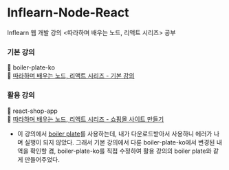 # Inflearn-Node-React
Inflearn 웹 개발 강의 &lt;따라하며 배우는 노드, 리액트 시리즈> 공부

### 기본 강의
📁 boiler-plate-ko <br/>
🔗 [따라하며 배우는 노드, 리액트 시리즈 - 기본 강의](https://www.inflearn.com/course/%EB%94%B0%EB%9D%BC%ED%95%98%EB%A9%B0-%EB%B0%B0%EC%9A%B0%EB%8A%94-%EB%85%B8%EB%93%9C-%EB%A6%AC%EC%95%A1%ED%8A%B8-%EA%B8%B0%EB%B3%B8/dashboard)

### 활용 강의
📁 react-shop-app <br/>
🔗 [따라하며 배우는 노드, 리액트 시리즈 - 쇼핑몰 사이트 만들기](https://www.inflearn.com/course/%EB%94%B0%EB%9D%BC%ED%95%98%EB%A9%B0-%EB%B0%B0%EC%9A%B0%EB%8A%94-%EB%85%B8%EB%93%9C-%EB%A6%AC%EC%95%A1%ED%8A%B8-%EC%87%BC%ED%95%91%EB%AA%B0/dashboard)
- 이 강의에서 [boiler plate](https://github.com/jaewonhimnae/boilerplate-mern-stack)를 사용하는데, 내가 다운로드받아서 사용하니 에러가 나며 실행이 되지 않았다. 그래서 기본 강의에서 다룬 boiler-plate-ko에서 변경된 내역을 확인할 겸, boiler-plate-ko를 직접 수정하여 활용 강의의 boiler plate와 같게 만들어주었다. 
